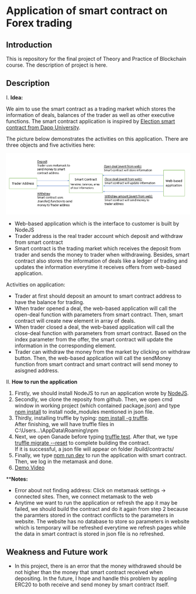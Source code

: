 # Application of smart contract on Forex trading

## Introduction

This is repository for the final project of Theory and Practice of Blockchain course. The description of project is here.

## Description
I. <strong>Idea:</strong>
  
  We aim to use the smart contract as a trading market which stores the information of deals, balances of the trader as well as other executive functions. The smart contract application is inspired by [Election smart contract from Dapp University](https://www.dappuniversity.com/articles/the-ultimate-ethereum-dapp-tutorial). 

  The picture below demonstrates the activities on this application. There are three objects and five activities here:
  
  <img src="smart-contract-activities.PNG" alt="1" width = auto height = auto>
  
  * Web-based application which is the interface to customer is built by NodeJS
  * Trader address is the real trader account which deposit and withdraw from smart contract
  * Smart contract is the trading market which receives the deposit from trader and sends the money to trader when withdrawing. Besides, smart contract also stores the information of deals like a ledger of trading and updates the information everytime it receives offers from web-based application.
  
  Activities on application:
  
  * Trader at first should deposit an amount to smart contract address to have the balance for trading.
  * When trader opened a deal, the web-based application will call the open-deal function with parameters from smart contract. Then, smart contract will create new element in array of deals. 
  * When trader closed a deal, the web-based application will call the close-deal function with parameters from smart contract. Based on the index parameter from the offer, the smart contract will update the information in the corresponding element.
  * Trader can withdraw the money from the market by clicking on withdraw button. Then, the web-based application will call the sendMoney function from smart contract and smart contract will send money to asisgned address. 

II. <strong>How to run the application</strong>

  1. Firstly, we should install NodeJS to run an application wrote by [NodeJS](https://nodejs.org/en/).  
  2. Secondly, we clone the reposity from github. Then, we open cmd window in working project (which contained package.json) and type <ins>npm install</ins> to install node_modules mentioned in json file.
  3. Thirdly, installing truffle by typing: <ins>npm install -g truffle</ins>. <br>After finishing, we will have truffle files in C:\Users\...\AppData\Roaming\npm
  4. Next, we open Ganade before typing <ins>truffle test</ins>. After that, we type <ins>truffle migrate --reset</ins> to complete building the contract. <br>If it is successful, a json file will appear on folder /build/contracts/
  5. Finally, we type <ins>npm run dev</ins> to run the application with smart contract. Then, we log in the metamask and done.
  6. [Demo Video](https://www.youtube.com/watch?v=xNeEQrTokjI)

  **<strong>Notes:</strong> 
  * Error about not finding address: Click on metamask settings -> connected sites. Then, we connect metamask to the web
  * Anytime we want to run the application or refresh the app it may be failed, we should build the contract and do it again from step 2 because the paramters stored in the contract conflicts to the parameters in website. The website has no database to store so parameters in website which is temporary will be refreshed everytime we refresh pages while the data in smart contract is stored in json file is no refreshed.  

## <strong>Weakness and Future work</strong> 

* In this project, there is an error that the money withdrawed should be not higher than the money that smart contract received when depositing. In the future, I hope and handle this problem by appling ERC20 to both receive and send money by smart contract itself.

